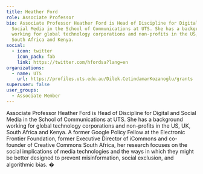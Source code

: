 ```yaml
---
title: Heather Ford
role: Associate Professor
bio: Associate Professor Heather Ford is Head of Discipline for Digital and
  Social Media in the School of Communications at UTS. She has a background
  working for global technology corporations and non-profits in the US, UK,
  South Africa and Kenya.
social:
  - icon: twitter
    icon_pack: fab
    link: https://twitter.com/hfordsa?lang=en
organizations:
  - name: UTS
    url: https://profiles.uts.edu.au/Dilek.CetindamarKozanoglu/grants
superuser: false
user_groups:
  - Associate Member
---
```

Associate Professor Heather Ford is Head of Discipline for Digital and Social Media in the School of Communications at UTS. She has a background working for global technology corporations and non-profits in the US, UK, South Africa and Kenya. A former Google Policy Fellow at the Electronic Frontier Foundation, former Executive Director of iCommons and co-founder of Creative Commons South Africa, her research focuses on the social implications of media technologies and the ways in which they might be better designed to prevent misinformation, social exclusion, and algorithmic bias.
�
